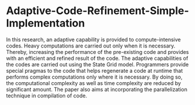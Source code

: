 # Adaptive-Code-Refinement-Simple-Implementation

In this research, an adaptive capability is provided to compute-intensive codes. Heavy computations are carried out only when it is necessary. Thereby, increasing the performance of the pre-existing code and provides with an efficient and refined result of the code. The adaptive capabilities of the codes are carried out using the State Grid model. Programmers provide special pragmas to the code that helps regenerate a code at runtime that performs complex computations only where it is necessary. By doing so, the computational complexity as well as time complexity are reduced by significant amount. The paper also aims at  incorporating the parallelization technique in compilation of code.
